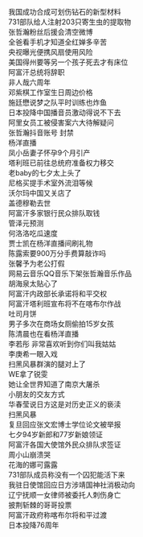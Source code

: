 我国成功合成可划伤钻石的新型材料  
731部队给人注射203只寄生虫的提取物  
张哲瀚粉丝后援会清空微博  
全爸看手机才知道全红婵多辛苦  
央视曝光便携风扇使用风险  
美国得州要等另一个孩子死去才有床位  
阿富汗总统将辞职  
非人哉六周年  
邓紫棋工作室生日周边价格  
施廷懋说梦之队平时训练也炸鱼  
日本投降中国播音员激动得说不下去  
阿里女员工被侵害案六大待解疑问  
张哲瀚抖音账号 封禁  
杨洋直播  
凤小岳妻子怀孕9个月引产  
塔利班已前往总统府准备权力移交  
老baby的七夕太上头了  
尼格买提手术室外流泪等候  
沃尔玛中国又关店了  
盖德穆勒去世  
阿富汗多家银行民众排队取钱  
管泽元预测  
何洛洛吃瓜速度  
贾士凯在杨洋直播间刷礼物  
陈露索要900万分手费算敲诈吗  
张馨予为老公打假  
网易云音乐QQ音乐下架张哲瀚音乐作品  
胡海泉太贴心了  
阿富汗内政部长承诺将和平交权  
阿富汗塔利班宣布将不在喀布尔作战  
吐司月饼  
男子多次在商场女厕偷拍15岁女孩  
陈清晨也在看杨洋直播  
李若彤 非常喜欢听到你们叫我姑姑  
李庚希一眼入戏  
扫黑风暴群演的腿对上了  
WE拿了锐雯  
她让全世界知道了南京大屠杀  
小朋友的交友方式  
华春莹说日方这是对历史正义的亵渎  
扫黑风暴  
复旦回应张文宏博士学位论文被举报  
七夕94岁新郎和77岁新娘领证  
阿富汗各国大使馆外民众排队求签证  
周小山崩溃哭  
花海的娜可露露  
731部队成员称没有一个囚犯能活下来  
我驻日使馆回应日方涉靖国神社消极动向  
辽宁抚顺一女律师被委托人刺伤身亡  
披荆斩棘的哥哥投票  
阿富汗政府称喀布尔将和平过渡  
日本投降76周年  
